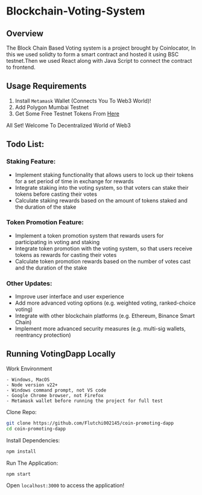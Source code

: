 # Blockchain-Voting-System

## Overview

The Block Chain Based Voting system is a project brought by Coinlocator, In this we used solidty to form a smart contract
and hosted it using BSC testnet.Then we used React along with Java Script to connect the contract to frontend.

## Usage Requirements

1. Install `Metamask` Wallet (Connects You To Web3 World)!
2. Add Polygon Mumbai Testnet </strong>
3. Get Some Free Testnet Tokens From <a href="https://mumbaifaucet.com/">Here</a></strong>
<p>All Set! Welcome To Decentralized World of Web3</p>

## Todo List:

### Staking Feature:

- Implement staking functionality that allows users to lock up their tokens for a set period of time in exchange for rewards
- Integrate staking into the voting system, so that voters can stake their tokens before casting their votes
- Calculate staking rewards based on the amount of tokens staked and the duration of the stake

### Token Promotion Feature:

- Implement a token promotion system that rewards users for participating in voting and staking
- Integrate token promotion with the voting system, so that users receive tokens as rewards for casting their votes
- Calculate token promotion rewards based on the number of votes cast and the duration of the stake

### Other Updates:

- Improve user interface and user experience
- Add more advanced voting options (e.g. weighted voting, ranked-choice voting)
- Integrate with other blockchain platforms (e.g. Ethereum, Binance Smart Chain)
- Implement more advanced security measures (e.g. multi-sig wallets, reentrancy protection)

## Running VotingDapp Locally

Work Environment

```
- Windows, MacOS
- Node version v22+
- Windows command prompt, not VS code
- Google Chrome browser, not Firefox
- Metamask wallet before running the project for full test
```

Clone Repo:

```sh
git clone https://github.com/Flutchi002145/coin-promoting-dapp
cd coin-promoting-dapp
```

Install Dependencies:

```sh
npm install
```

Run The Application:

```sh
npm start
```

Open `localhost:3000` to access the application!
